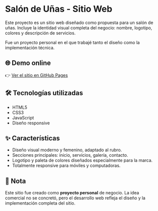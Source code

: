 # Salón de Uñas - Sitio Web

Este proyecto es un sitio web diseñado como propuesta para un salón de uñas. Incluye la identidad visual completa del negocio: nombre, logotipo, colores y descripción de servicios. 

Fue un proyecto personal en el que trabajé tanto el diseño como la implementación técnica.

## 🌐 Demo online
👉 [Ver el sitio en GitHub Pages](https://tuusuario.github.io/salon-de-unas/)  

## 🛠️ Tecnologías utilizadas
- HTML5  
- CSS3  
- JavaScript  
- Diseño responsive  

## ✨ Características
- Diseño visual moderno y femenino, adaptado al rubro.  
- Secciones principales: inicio, servicios, galería, contacto.  
- Logotipo y paleta de colores diseñados especialmente para la marca.  
- Totalmente responsive para móviles y computadoras.  

## 📌 Nota
Este sitio fue creado como **proyecto personal** de negocio. La idea comercial no se concretó, pero el desarrollo web refleja el diseño y la implementación completa del sitio.  

